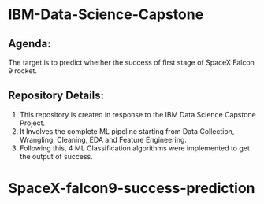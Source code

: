 # IBM-Data-Science-Capstone

## Agenda:
The target is to predict whether the success of first stage of SpaceX Falcon 9 rocket.

## Repository Details:
1. This repository is created in response to the IBM Data Science Capstone Project.
2. It Involves the complete ML pipeline starting from Data Collection, Wrangling, Cleaning, EDA and Feature Engineering.
3. Following this, 4 ML Classification algorithms were implemented to get the output of success.
# SpaceX-falcon9-success-prediction
